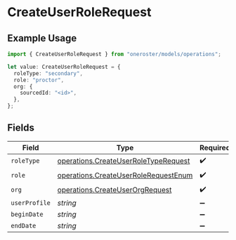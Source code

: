 # CreateUserRoleRequest

## Example Usage

```typescript
import { CreateUserRoleRequest } from "oneroster/models/operations";

let value: CreateUserRoleRequest = {
  roleType: "secondary",
  role: "proctor",
  org: {
    sourcedId: "<id>",
  },
};
```

## Fields

| Field                                                                                        | Type                                                                                         | Required                                                                                     | Description                                                                                  |
| -------------------------------------------------------------------------------------------- | -------------------------------------------------------------------------------------------- | -------------------------------------------------------------------------------------------- | -------------------------------------------------------------------------------------------- |
| `roleType`                                                                                   | [operations.CreateUserRoleTypeRequest](../../models/operations/createuserroletyperequest.md) | :heavy_check_mark:                                                                           | N/A                                                                                          |
| `role`                                                                                       | [operations.CreateUserRoleRequestEnum](../../models/operations/createuserrolerequestenum.md) | :heavy_check_mark:                                                                           | N/A                                                                                          |
| `org`                                                                                        | [operations.CreateUserOrgRequest](../../models/operations/createuserorgrequest.md)           | :heavy_check_mark:                                                                           | N/A                                                                                          |
| `userProfile`                                                                                | *string*                                                                                     | :heavy_minus_sign:                                                                           | N/A                                                                                          |
| `beginDate`                                                                                  | *string*                                                                                     | :heavy_minus_sign:                                                                           | N/A                                                                                          |
| `endDate`                                                                                    | *string*                                                                                     | :heavy_minus_sign:                                                                           | N/A                                                                                          |